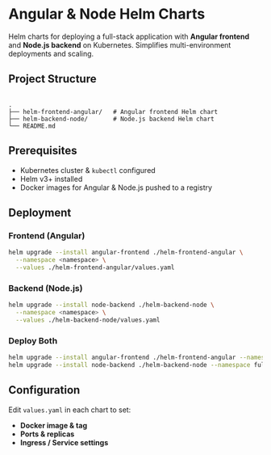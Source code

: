  # **Angular & Node Helm Charts**

Helm charts for deploying a full-stack application with **Angular frontend** and **Node.js backend** on Kubernetes. Simplifies multi-environment deployments and scaling.

## Project Structure

```

.
├── helm-frontend-angular/   # Angular frontend Helm chart
├── helm-backend-node/       # Node.js backend Helm chart
└── README.md

````

## Prerequisites

- Kubernetes cluster & `kubectl` configured  
- Helm v3+ installed  
- Docker images for Angular & Node.js pushed to a registry

## Deployment

### Frontend (Angular)

```bash
helm upgrade --install angular-frontend ./helm-frontend-angular \
  --namespace <namespace> \
  --values ./helm-frontend-angular/values.yaml
````

### Backend (Node.js)

```bash
helm upgrade --install node-backend ./helm-backend-node \
  --namespace <namespace> \
  --values ./helm-backend-node/values.yaml
```

### Deploy Both

```bash
helm upgrade --install angular-frontend ./helm-frontend-angular --namespace fullstack
helm upgrade --install node-backend ./helm-backend-node --namespace fullstack
```

## Configuration

Edit `values.yaml` in each chart to set:

* **Docker image & tag**
* **Ports & replicas**
* **Ingress / Service settings**

